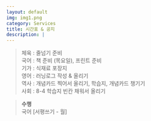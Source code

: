 ```yaml
---
layout: default
img: img1.png
category: Services
title: 시간표 & 공지
description: |
---
```


  > 체육 : 줄넘기 준비           
  > 국어 : 책 준비 (목요일), 프린트 준비        
  > 기가 : 식재료 포장지      
  > 영어 : 러닝로그 작성 & 올리기     
  > 역사 : 개념카드 찍어서 올리기, 학습지, 개념카드 챙기기      
  > 사회 : 8-4 학습지 빈칸 채워서 올리기      

  > **수행**      
  > 국어 [서평쓰기 - 월]    
  >       
